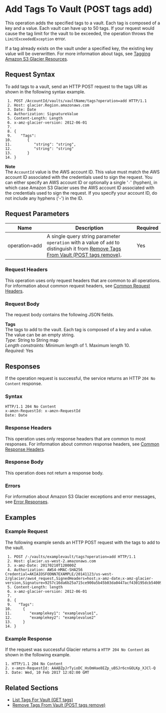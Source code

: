 # Add Tags To Vault \(POST tags add\)<a name="api-AddTagsToVault"></a>

This operation adds the specified tags to a vault\. Each tag is composed of a key and a value\. Each vault can have up to 50 tags\. If your request would cause the tag limit for the vault to be exceeded, the operation throws the `LimitExceededException` error\.

If a tag already exists on the vault under a specified key, the existing key value will be overwritten\. For more information about tags, see [Tagging Amazon S3 Glacier Resources](tagging.md)\.

## Request Syntax<a name="api-AddTagsToVault-requestSyntax"></a>

To add tags to a vault, send an HTTP POST request to the tags URI as shown in the following syntax example\.

```
 1. POST /AccountId/vaults/vaultName/tags?operation=add HTTP/1.1
 2. Host: glacier.Region.amazonaws.com
 3. Date: Date
 4. Authorization: SignatureValue
 5. Content-Length: Length
 6. x-amz-glacier-version: 2012-06-01
 7. 			
 8. {
 9.    "Tags": 
10.       {
11.          "string": "string",
12.          "string": "string"
13.       }        
14. }
```

**Note**  
The `AccountId` value is the AWS account ID\. This value must match the AWS account ID associated with the credentials used to sign the request\. You can either specify an AWS account ID or optionally a single '`-`' \(hyphen\), in which case Amazon S3 Glacier uses the AWS account ID associated with the credentials used to sign the request\. If you specify your account ID, do not include any hyphens \('\-'\) in the ID\.

## Request Parameters<a name="api-AddTagsToVault-requestParameters"></a>


|  Name  |  Description  |  Required  | 
| --- | --- | --- | 
|  operation=add  |  A single query string parameter `operation` with a value of `add` to distinguish it from [Remove Tags From Vault \(POST tags remove\)](api-RemoveTagsFromVault.md)\.  |  Yes  | 

### Request Headers<a name="api-AddTagsToVault-requests-headers"></a>

This operation uses only request headers that are common to all operations\. For information about common request headers, see [Common Request Headers](api-common-request-headers.md)\.

### Request Body<a name="api-AddTagsToVault-requests-elements"></a>

The request body contains the following JSON fields\.

**Tags**  
The tags to add to the vault\. Each tag is composed of a key and a value\. The value can be an empty string\.  
 *Type:* String to String map   
 *Length constraints:* Minimum length of 1\. Maximum length 10\.  
 *Required:* Yes 

## Responses<a name="api-AddTagsToVault-responses"></a>

If the operation request is successful, the service returns an HTTP `204 No Content` response\.

### Syntax<a name="api-AddTagsToVault-response-syntax"></a>

```
HTTP/1.1 204 No Content
x-amzn-RequestId: x-amzn-RequestId
Date: Date
```

### Response Headers<a name="api-AddTagsToVault-responses-headers"></a>

This operation uses only response headers that are common to most responses\. For information about common response headers, see [Common Response Headers](api-common-response-headers.md)\.

### Response Body<a name="api-AddTagsToVault-responses-elements"></a>

This operation does not return a response body\.

### Errors<a name="api-AddTagsToVault-responses-errors"></a>

For information about Amazon S3 Glacier exceptions and error messages, see [Error Responses](api-error-responses.md)\.

## Examples<a name="api-AddTagsToVault-examples"></a>

### Example Request<a name="api-AddTagsToVault-example-request"></a>

The following example sends an HTTP POST request with the tags to add to the vault\.

```
 1. POST /-/vaults/examplevault/tags?operation=add HTTP/1.1
 2. Host: glacier.us-west-2.amazonaws.com
 3. x-amz-Date: 20170210T120000Z
 4. Authorization: AWS4-HMAC-SHA256 Credential=AKIAIOSFODNN7EXAMPLE/20141123/us-west-2/glacier/aws4_request,SignedHeaders=host;x-amz-date;x-amz-glacier-version,Signature=9257c16da6b25a715ce900a5b45b03da0447acf430195dcb540091b12966f2a2
 5. Content-Length: length
 6. x-amz-glacier-version: 2012-06-01
 7. 			
 8. {
 9.   "Tags": 
10.     {
11.        "examplekey1": "examplevalue1",
12.        "examplekey2": "examplevalue2"
13.     }        
14. }
```

### Example Response<a name="api-AddTagsToVault-example-response"></a>

If the request was successful Glacier returns a `HTTP 204 No Content` as shown in the following example\.

```
1. HTTP/1.1 204 No Content
2. x-amzn-RequestId: AAABZpJrTyioDC_HsOmHae8EZp_uBSJr6cnGOLKp_XJCl-Q
3. Date: Wed, 10 Feb 2017 12:02:00 GMT
```

## Related Sections<a name="related-sections-AddTagsToVault"></a>
+ [List Tags For Vault \(GET tags\)](api-ListTagsForVault.md)
+ [Remove Tags From Vault \(POST tags remove\)](api-RemoveTagsFromVault.md)